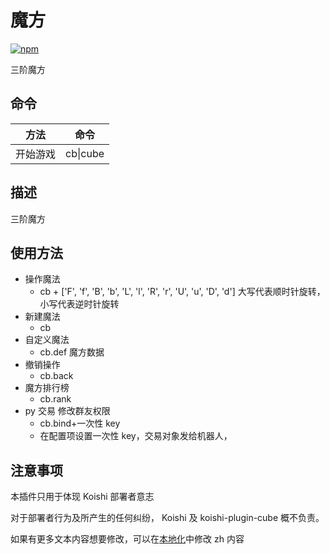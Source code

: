 # 魔方

[![npm](https://img.shields.io/npm/v/koishi-plugin-cube?style=flat-square)](https://www.npmjs.com/package/koishi-plugin-cube)

三阶魔方

## 命令

| 方法     | 命令     |
| -------- | -------- |
| 开始游戏 | cb\|cube |

## 描述

三阶魔方

## 使用方法

- 操作魔法
  - cb + ['F', 'f', 'B', 'b', 'L', 'l', 'R', 'r', 'U', 'u', 'D', 'd'] 大写代表顺时针旋转，小写代表逆时针旋转
- 新建魔法
  - cb
- 自定义魔法
  - cb.def 魔方数据
- 撤销操作
  - cb.back
- 魔方排行榜
  - cb.rank
- py 交易 修改群友权限
  - cb.bind+一次性 key
  - 在配置项设置一次性 key，交易对象发给机器人，

## 注意事项

本插件只用于体现 Koishi 部署者意志

对于部署者行为及所产生的任何纠纷， Koishi 及 koishi-plugin-cube 概不负责。

如果有更多文本内容想要修改，可以在[本地化](/locales)中修改 zh 内容
